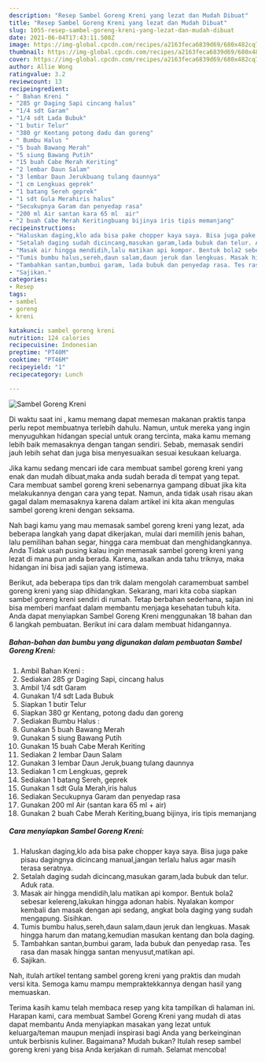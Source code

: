 ```yaml
---
description: "Resep Sambel Goreng Kreni yang lezat dan Mudah Dibuat"
title: "Resep Sambel Goreng Kreni yang lezat dan Mudah Dibuat"
slug: 1055-resep-sambel-goreng-kreni-yang-lezat-dan-mudah-dibuat
date: 2021-06-04T17:43:11.508Z
image: https://img-global.cpcdn.com/recipes/a2163feca6839d69/680x482cq70/sambel-goreng-kreni-foto-resep-utama.jpg
thumbnail: https://img-global.cpcdn.com/recipes/a2163feca6839d69/680x482cq70/sambel-goreng-kreni-foto-resep-utama.jpg
cover: https://img-global.cpcdn.com/recipes/a2163feca6839d69/680x482cq70/sambel-goreng-kreni-foto-resep-utama.jpg
author: Allie Wong
ratingvalue: 3.2
reviewcount: 13
recipeingredient:
- " Bahan Kreni "
- "285 gr Daging Sapi cincang halus"
- "1/4 sdt Garam"
- "1/4 sdt Lada Bubuk"
- "1 butir Telur"
- "380 gr Kentang potong dadu dan goreng"
- " Bumbu Halus "
- "5 buah Bawang Merah"
- "5 siung Bawang Putih"
- "15 buah Cabe Merah Keriting"
- "2 lembar Daun Salam"
- "3 lembar Daun Jerukbuang tulang daunnya"
- "1 cm Lengkuas geprek"
- "1 batang Sereh geprek"
- "1 sdt Gula Merahiris halus"
- "Secukupnya Garam dan penyedap rasa"
- "200 ml Air santan kara 65 ml  air"
- "2 buah Cabe Merah Keritingbuang bijinya iris tipis memanjang"
recipeinstructions:
- "Haluskan daging,klo ada bisa pake chopper kaya saya. Bisa juga pake pisau dagingnya dicincang manual,jangan terlalu halus agar masih terasa seratnya."
- "Setalah daging sudah dicincang,masukan garam,lada bubuk dan telur. Aduk rata."
- "Masak air hingga mendidih,lalu matikan api kompor. Bentuk bola2 sebesar kelereng,lakukan hingga adonan habis. Nyalakan kompor kembali dan masak dengan api sedang, angkat bola daging yang sudah mengapung. Sisihkan."
- "Tumis bumbu halus,sereh,daun salam,daun jeruk dan lengkuas. Masak hingga harum dan matang,kemudian masukan kentang dan bola daging."
- "Tambahkan santan,bumbui garam, lada bubuk dan penyedap rasa. Tes rasa dan masak hingga santan menyusut,matikan api."
- "Sajikan."
categories:
- Resep
tags:
- sambel
- goreng
- kreni

katakunci: sambel goreng kreni 
nutrition: 124 calories
recipecuisine: Indonesian
preptime: "PT40M"
cooktime: "PT46M"
recipeyield: "1"
recipecategory: Lunch

---
```



![Sambel Goreng Kreni](https://img-global.cpcdn.com/recipes/a2163feca6839d69/680x482cq70/sambel-goreng-kreni-foto-resep-utama.jpg)

Di waktu  saat ini , kamu memang dapat memesan makanan praktis tanpa perlu repot membuatnya terlebih dahulu. Namun, untuk mereka yang ingin menyuguhkan hidangan special untuk orang tercinta, maka kamu memang lebih baik memasaknya dengan tangan sendiri. Sebab, memasak sendiri jauh lebih sehat dan juga bisa menyesuaikan sesuai kesukaan keluarga.

Jika kamu sedang mencari ide cara membuat sambel goreng kreni yang enak dan mudah dibuat,maka anda sudah berada di tempat yang tepat. Cara membuat sambel goreng kreni  sebenarnya gampang dibuat jika kita melakukannya dengan cara yang tepat. Namun, anda tidak usah risau akan gagal dalam memasaknya 
karena dalam artikel ini kita akan mengulas sambel goreng kreni dengan seksama.  



Nah bagi kamu yang mau memasak sambel goreng kreni yang lezat, ada beberapa langkah yang dapat dikerjakan, mulai dari memilih jenis bahan, lalu pemilihan bahan segar, hingga cara membuat dan menghidangkannya. Anda Tidak usah pusing kalau ingin memasak sambel goreng kreni yang lezat di mana pun anda berada. Karena, asalkan anda  tahu triknya, maka hidangan ini bisa jadi sajian yang istimewa.

Berikut, ada beberapa tips dan trik dalam mengolah caramembuat sambel goreng kreni yang siap dihidangkan. Sekarang, mari kita coba siapkan sambel goreng kreni sendiri di rumah. Tetap berbahan sederhana, sajian ini bisa memberi manfaat dalam membantu menjaga kesehatan tubuh kita. Anda dapat menyiapkan Sambel Goreng Kreni menggunakan 18 bahan dan 6 langkah pembuatan. Berikut ini cara dalam membuat hidangannya.

<!--inarticleads1-->

##### Bahan-bahan dan bumbu yang digunakan dalam pembuatan Sambel Goreng Kreni:

1. Ambil  Bahan Kreni :
1. Sediakan 285 gr Daging Sapi, cincang halus
1. Ambil 1/4 sdt Garam
1. Gunakan 1/4 sdt Lada Bubuk
1. Siapkan 1 butir Telur
1. Siapkan 380 gr Kentang, potong dadu dan goreng
1. Sediakan  Bumbu Halus :
1. Gunakan 5 buah Bawang Merah
1. Gunakan 5 siung Bawang Putih
1. Gunakan 15 buah Cabe Merah Keriting
1. Sediakan 2 lembar Daun Salam
1. Gunakan 3 lembar Daun Jeruk,buang tulang daunnya
1. Sediakan 1 cm Lengkuas, geprek
1. Sediakan 1 batang Sereh, geprek
1. Gunakan 1 sdt Gula Merah,iris halus
1. Sediakan Secukupnya Garam dan penyedap rasa
1. Gunakan 200 ml Air (santan kara 65 ml + air)
1. Gunakan 2 buah Cabe Merah Keriting,buang bijinya, iris tipis memanjang




<!--inarticleads2-->

##### Cara menyiapkan Sambel Goreng Kreni:

1. Haluskan daging,klo ada bisa pake chopper kaya saya. Bisa juga pake pisau dagingnya dicincang manual,jangan terlalu halus agar masih terasa seratnya.
1. Setalah daging sudah dicincang,masukan garam,lada bubuk dan telur. Aduk rata.
1. Masak air hingga mendidih,lalu matikan api kompor. Bentuk bola2 sebesar kelereng,lakukan hingga adonan habis. Nyalakan kompor kembali dan masak dengan api sedang, angkat bola daging yang sudah mengapung. Sisihkan.
1. Tumis bumbu halus,sereh,daun salam,daun jeruk dan lengkuas. Masak hingga harum dan matang,kemudian masukan kentang dan bola daging.
1. Tambahkan santan,bumbui garam, lada bubuk dan penyedap rasa. Tes rasa dan masak hingga santan menyusut,matikan api.
1. Sajikan.




Nah, itulah artikel tentang  sambel goreng kreni  yang praktis dan mudah versi kita. Semoga kamu mampu mempraktekkannya dengan hasil yang memuaskan. 

Terima kasih kamu telah membaca resep yang kita tampilkan di halaman ini. Harapan kami, cara membuat  Sambel Goreng Kreni yang mudah di atas dapat membantu Anda menyiapkan masakan yang lezat untuk keluarga/teman maupun menjadi inspirasi bagi Anda yang berkeinginan untuk berbisnis kuliner. Bagaimana? Mudah bukan? Itulah resep sambel goreng kreni yang bisa Anda kerjakan di rumah. Selamat mencoba!

